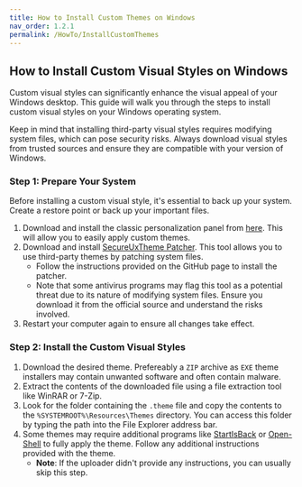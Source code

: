 ```yaml
---
title: How to Install Custom Themes on Windows
nav_order: 1.2.1
permalink: /HowTo/InstallCustomThemes
---
```


## How to Install Custom Visual Styles on Windows
Custom visual styles can significantly enhance the visual appeal of your Windows desktop. This guide will walk you through the steps to install custom visual styles on your Windows operating system.

Keep in mind that installing third-party visual styles requires modifying system files, which can pose security risks. Always download visual styles from trusted sources and ensure they are compatible with your version of Windows.

### Step 1: Prepare Your System
Before installing a custom visual style, it's essential to back up your system. Create a restore point or back up your important files.

1. Download and install the classic personalization panel from [here](https://www.tenforums.com/tutorials/6051-add-personalize-classic-context-menu-windows-10-a.html). This will allow you to easily apply custom themes.
2. Download and install [SecureUxTheme Patcher](https://github.com/namazso/SecureUxTheme/releases/latest). This tool allows you to use third-party themes by patching system files.
    - Follow the instructions provided on the GitHub page to install the patcher.
    - Note that some antivirus programs may flag this tool as a potential threat due to its nature of modifying system files. Ensure you download it from the official source and understand the risks involved.
3. Restart your computer again to ensure all changes take effect.

### Step 2: Install the Custom Visual Styles
1. Download the desired theme. Prefereably a `ZIP` archive as `EXE` theme installers may contain unwanted software and often contain malware.
2. Extract the contents of the downloaded file using a file extraction tool like WinRAR or 7-Zip.
3. Look for the folder containing the `.theme` file and copy the contents to the `%SYSTEMROOT%\Resources\Themes` directory. You can access this folder by typing the path into the File Explorer address bar.
4. Some themes may require additional programs like [StartIsBack](https://www.startisback.com/) or [Open-Shell](https://open-shell.github.io/) to fully apply the theme. Follow any additional instructions provided with the theme.
    - **Note**: If the uploader didn't provide any instructions, you can usually skip this step.
